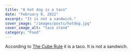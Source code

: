 ```yaml
---
title: "A hot dog is a taco"
date: "February 8, 2022"
excerpt: "It is not a sandwich."
cover_image: "/images/posts/hotdog.jpg"
cover_image_alt: "taco stand"
category: "Food"
---
```


According to [The Cube Rule](https://cuberule.com/) it is a taco. It is not a sandwich.
